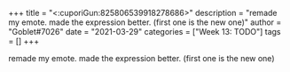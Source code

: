 +++
title = "<:cuporiGun:825806539918278686>"
description = "remade my emote. made the expression better. (first one is the new one)"
author = "Goblet#7026"
date = "2021-03-29"
categories = ["Week 13: TODO"]
tags = []
+++

remade my emote. made the expression better. (first one is the new one)
